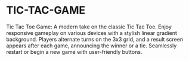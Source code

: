 # TIC-TAC-GAME
Tic Tac Toe Game: A modern take on the classic Tic Tac Toe. Enjoy responsive gameplay on various devices with a stylish linear gradient background. Players alternate turns on the 3x3 grid, and a result screen appears after each game, announcing the winner or a tie. Seamlessly restart or begin a new game with user-friendly buttons. 
